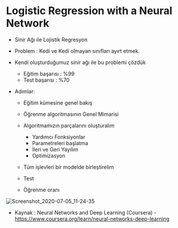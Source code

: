 # Logistic Regression with a Neural Network

* Sinir Ağı ile Lojistik Regresyon

* Problem : Kedi ve Kedi olmayan sınıfları ayırt etmek.

* Kendi oluşturduğumuz sinir ağı ile bu problemi çözdük
    * Eğitim başarısı : %99
    * Test başarısı : %70
    
* Adımlar:

    * Eğitim kümesine genel bakış
    
    * Öğrenme algoritmasının Genel Mimarisi
    
    * Algoritmamızın parçalarını oluşturalım
         * Yardımcı Fonksiyonlar
         * Parametreleri başlatma
         * İleri ve Geri Yayılım
         * Optimizasyon
         
    * Tüm işlevleri bir modelde birleştirelim
    
    * Test
    
    * Öğrenme oranı

![Screenshot_2020-07-05_11-24-35](https://user-images.githubusercontent.com/54184905/86528622-7e430900-beb2-11ea-82d1-842a8b67e742.png)

* Kaynak : Neural Networks and Deep Learning (Coursera) - https://www.coursera.org/learn/neural-networks-deep-learning
